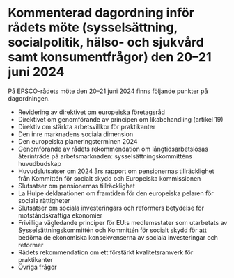 # Kommenterad dagordning inför rådets möte (sysselsättning, socialpolitik, hälso- och sjukvård samt konsumentfrågor) den  20–21 juni 2024

På EPSCO\-rådets möte den 20–21 juni 2024 finns följande punkter på dagordningen.


* Revidering av direktivet om europeiska företagsråd
* Direktivet om genomförande av principen om likabehandling (artikel 19\)
* Direktiv om stärkta arbetsvillkor för praktikanter
* Den inre marknadens sociala dimension
* Den europeiska planeringsterminen 2024
* Genomförande av rådets rekommendation om långtidsarbetslösas återinträde på arbetsmarknaden: sysselsättningskommitténs huvudbudskap
* Huvudslutsatser om 2024 års rapport om pensionernas tillräcklighet från Kommittén för socialt skydd och Europeiska kommissionen
* Slutsatser om pensionernas tillräcklighet
* La Hulpe deklarationen om framtiden för den europeiska pelaren för sociala rättigheter
* Slutsatser om sociala investeringars och reformers betydelse för motståndskraftiga ekonomier
* Frivilliga vägledande principer för EU:s medlemsstater som utarbetats av Sysselsättningskommittén och Kommittén för socialt skydd för att bedöma de ekonomiska konsekvenserna av sociala investeringar och reformer
* Rådets rekommendation om ett förstärkt kvalitetsramverk för praktikanter
* Övriga frågor
